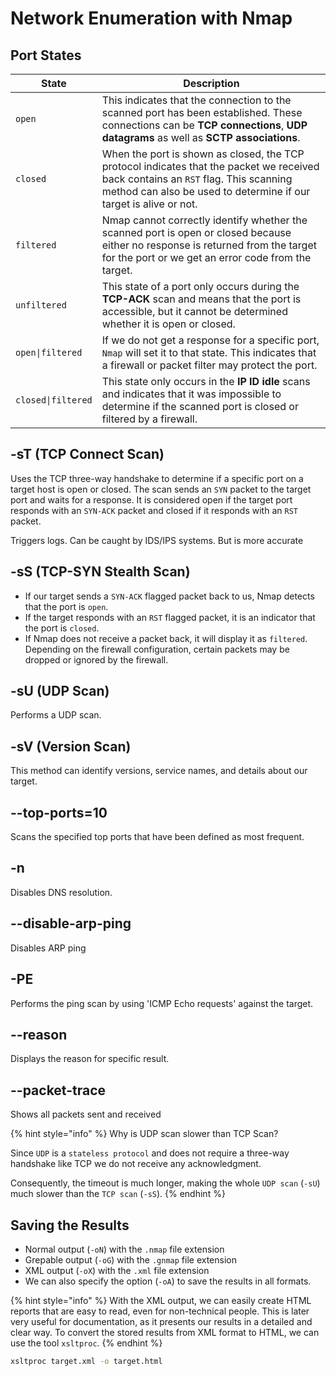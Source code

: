 # Network Enumeration with Nmap

## Port States

| **State**          | **Description**                                                                                                                                                                                         |
| ------------------ | ------------------------------------------------------------------------------------------------------------------------------------------------------------------------------------------------------- |
| `open`             | This indicates that the connection to the scanned port has been established. These connections can be **TCP connections**, **UDP datagrams** as well as **SCTP associations**.                          |
| `closed`           | When the port is shown as closed, the TCP protocol indicates that the packet we received back contains an `RST` flag. This scanning method can also be used to determine if our target is alive or not. |
| `filtered`         | Nmap cannot correctly identify whether the scanned port is open or closed because either no response is returned from the target for the port or we get an error code from the target.                  |
| `unfiltered`       | This state of a port only occurs during the **TCP-ACK** scan and means that the port is accessible, but it cannot be determined whether it is open or closed.                                           |
| `open\|filtered`   | If we do not get a response for a specific port, `Nmap` will set it to that state. This indicates that a firewall or packet filter may protect the port.                                                |
| `closed\|filtered` | This state only occurs in the **IP ID idle** scans and indicates that it was impossible to determine if the scanned port is closed or filtered by a firewall.                                           |

## -sT (TCP Connect Scan)

Uses the TCP three-way handshake to determine if a specific port on a target host is open or closed. The scan sends an `SYN` packet to the target port and waits for a response. It is considered open if the target port responds with an `SYN-ACK` packet and closed if it responds with an `RST` packet.

Triggers logs. Can be caught by IDS/IPS systems. But is more accurate

## -sS (TCP-SYN Stealth Scan)

* If our target sends a `SYN-ACK` flagged packet back to us, Nmap detects that the port is `open`.
* If the target responds with an `RST` flagged packet, it is an indicator that the port is `closed`.
* If Nmap does not receive a packet back, it will display it as `filtered`. Depending on the firewall configuration, certain packets may be dropped or ignored by the firewall.

## -sU (UDP Scan)

Performs a UDP scan.

## -sV (Version Scan)

This method can identify versions, service names, and details about our target.

## --top-ports=10

Scans the specified top ports that have been defined as most frequent.

## -n

Disables DNS resolution.

## --disable-arp-ping

Disables ARP ping

## -PE

Performs the ping scan by using 'ICMP Echo requests' against the target.

## --reason

Displays the reason for specific result.

## --packet-trace

Shows all packets sent and received

{% hint style="info" %}
Why is UDP scan slower than TCP Scan?

Since `UDP` is a `stateless protocol` and does not require a three-way handshake like TCP we do not receive any acknowledgment.&#x20;

Consequently, the timeout is much longer, making the whole `UDP scan` (`-sU`) much slower than the `TCP scan` (`-sS`).
{% endhint %}

## Saving the Results

* Normal output (`-oN`) with the `.nmap` file extension
* Grepable output (`-oG`) with the `.gnmap` file extension
* XML output (`-oX`) with the `.xml` file extension
* We can also specify the option (`-oA`) to save the results in all formats.

{% hint style="info" %}
With the XML output, we can easily create HTML reports that are easy to read, even for non-technical people. This is later very useful for documentation, as it presents our results in a detailed and clear way. To convert the stored results from XML format to HTML, we can use the tool `xsltproc`.
{% endhint %}

```bash
xsltproc target.xml -o target.html
```

